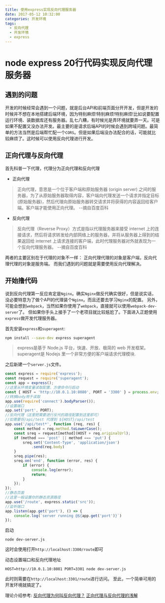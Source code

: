 ```yaml
---
title: 使用express实现反向代理服务器
date: 2017-05-12 10:32:00
categories: 开发环境
tags:
  - 反向代理
  - 开发环境
  - express
---
```


# node express 20行代码实现反向代理服务器

## 遇到的问题
开发的时候经常会遇到一个问题，就是后台API和前端页面分开开发，但是开发的时候并不想在本地搭建后端环境，因为特别麻烦!特别麻烦!特别麻烦!比如说要配置运行环境、装数据库还有服务器。乱七八糟，有时候光是弄环境就要弄一天。可是如果不配置又没办法开发。最主要的是请求后端API的时候会遇到跨域问题。最简单的方法当然是后端帮忙配一个`CORS`。但是如果后端没办法配合的话，可能就比较麻烦了。这时候可以使用反向代理进行开发。

<!-- more -->

## 正向代理与反向代理
首先科普一下代理，代理分为正向代理和反向代理

- 正向代理
> 正向代理，意思是一个位于客户端和原始服务器 (origin server) 之间的服务器，为了从原始服务器取得内容，客户端向代理发送一个请求并指定目标 (原始服务器)，然后代理向原始服务器转交请求并将获得的内容返回给客户端。客户端才能使用正向代理。 
> --摘自百度百科

- 反向代理
> 反向代理（Reverse Proxy）方式是指以代理服务器来接受 internet 上的连接请求，然后将请求转发给内部网络上的服务器，并将从服务器上得到的结果返回给 internet 上请求连接的客户端，此时代理服务器对外就表现为一个反向代理服务器。
> --摘自百度百科

两者的主要区别在于代理的对象不一样： 正向代理代理的对象是客户端，反向代理代理的对象是服务端。
而我们遇到的问题就是需要使用反向代理解决。

## 开始撸代码
说到反向代理第一反应肯定是`Nginx`。确实`Nginx`做反代确实很好，但是说实话，没必要特意为了做个API的代理装个`Nginx`。而且还要去学习`Nginx`的配置。
另外，可能会想到`webpack`，当然如果你使用了`webpack`，直接就可以使用`webpack-dev-server`了。
但如果你手头上接手了一个老项目就比较尴尬了。下面进入正题使用`express`做开发代理服务器。

首先安装`express`和`superagent`:
```bash
npm install --save-dev express superagent
```
>express是基于 Node.js 平台，快速、开放、极简的 web 开发框架。
>superagent是 Nodejs 里一个非常方便的客户端请求代理模块.

之后新建一个`server.js`文件。
```javascript
const express = require('express');
const request = require('superagent');
const app = express();
//这里从环境变量读取配置，方便命令行启动
const { HOST = 'http://10.0.1.10:8080', PORT = '3300' } = process.env;
//转换body用于读取
app.use(require('connect').bodyParser());
//设置端口
app.set('port', PORT);
//反向代理（这里把需要进行反代的路径配置到这里即可）
//如需要将/api/test 代理到 ${HOST}/api/test
app.use('/api/test*', function (req, res) {
    const method = req.method.toLowerCase();
    const sreq = request[method](HOST + req.originalUrl);
    if (method === 'post' || method === 'put') {
        sreq.set('Content-Type', 'application/json')
            .send(req.body)
    }
    sreq.pipe(res);
    sreq.on('end', function (error, res) {
        if (error) {
            console.log(error);
            return;
        }
    });
});
//静态页面
//这里一般设置你的静态资源路径
app.use('/route', express.static('src'));
//监听端口
app.listen(app.get('port'), () => {
    console.log(`server running @${app.get('port')}`)
});
```
启动
```
node dev-server.js
```
这时会使用打开`http://localhost:3300/route`即可

动态设置端口和反向代理地址
```
HOST=http://10.0.1.10:8081 PORT=3301 node dev-server.js
```
此时则需要在`http://localhost:3301/route`进行访问。
至此，一个简单可用的开发环境就搞定了。




理论介绍参考:
[反向代理为何叫反向代理？](https://www.zhihu.com/question/24723688)
[正向代理与反向代理的浅解](https://segmentfault.com/a/1190000000762548)

